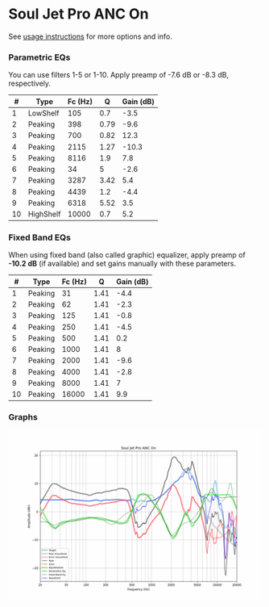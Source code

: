# Soul Jet Pro ANC On
See [usage instructions](https://github.com/jaakkopasanen/AutoEq#usage) for more options and info.

### Parametric EQs
You can use filters 1-5 or 1-10. Apply preamp of -7.6 dB or -8.3 dB, respectively.

|   # | Type      |   Fc (Hz) |    Q |   Gain (dB) |
|-----|-----------|-----------|------|-------------|
|   1 | LowShelf  |       105 | 0.7  |        -3.5 |
|   2 | Peaking   |       398 | 0.79 |        -9.6 |
|   3 | Peaking   |       700 | 0.82 |        12.3 |
|   4 | Peaking   |      2115 | 1.27 |       -10.3 |
|   5 | Peaking   |      8116 | 1.9  |         7.8 |
|   6 | Peaking   |        34 | 5    |        -2.6 |
|   7 | Peaking   |      3287 | 3.42 |         5.4 |
|   8 | Peaking   |      4439 | 1.2  |        -4.4 |
|   9 | Peaking   |      6318 | 5.52 |         3.5 |
|  10 | HighShelf |     10000 | 0.7  |         5.2 |

### Fixed Band EQs
When using fixed band (also called graphic) equalizer, apply preamp of **-10.2 dB** (if available) and set gains manually with these parameters.

|   # | Type    |   Fc (Hz) |    Q |   Gain (dB) |
|-----|---------|-----------|------|-------------|
|   1 | Peaking |        31 | 1.41 |        -4.4 |
|   2 | Peaking |        62 | 1.41 |        -2.3 |
|   3 | Peaking |       125 | 1.41 |        -0.8 |
|   4 | Peaking |       250 | 1.41 |        -4.5 |
|   5 | Peaking |       500 | 1.41 |         0.2 |
|   6 | Peaking |      1000 | 1.41 |         8   |
|   7 | Peaking |      2000 | 1.41 |        -9.6 |
|   8 | Peaking |      4000 | 1.41 |        -2.8 |
|   9 | Peaking |      8000 | 1.41 |         7   |
|  10 | Peaking |     16000 | 1.41 |         9.9 |

### Graphs
![](./Soul%20Jet%20Pro%20ANC%20On.png)
